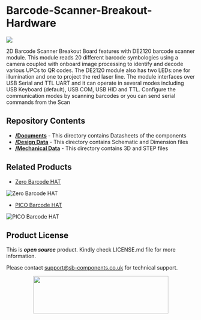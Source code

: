 # Barcode-Scanner-Breakout-Hardware

<img src ="https://cdn.shopify.com/s/files/1/1217/2104/files/Pico_Barcode_HAT.png?v=1665148529" />

2D Barcode Scanner Breakout Board features with DE2120 barcode scanner module. This module reads 20 different barcode symbologies using a camera coupled with onboard image processing to identify and decode various UPCs to QR codes. The DE2120 module also has two LEDs:one for illumination and one to project the red laser line. The module interfaces over USB Serial and TTL UART and it can operate in several modes including USB Keyboard (default), USB COM, USB HID and TTL. Configure the communication modes by scanning barcodes or you can send serial commands from the Scan


## Repository Contents

* [**/Documents**](https://github.com/sbcshop/Barcode-Scanner-Breakout-Hardware/tree/main/Documents) - This directory contains Datasheets of the components
* [**/Design Data**](https://github.com/sbcshop/Barcode-Scanner-Breakout-Hardware/tree/main/Design%20Data) - This directory contains Schematic and Dimension files
* [**/Mechanical Data**](https://github.com/sbcshop/Barcode-Scanner-Breakout-Hardware/tree/main/Mechanical%20Data) - This directory contains 3D and STEP files


## Related Products

* [Zero Barcode HAT](https://shop.sb-components.co.uk/products/zero-barcode-hat?_pos=3&_sid=f80a0123d&_ss=r)

 ![Zero Barcode HAT](https://cdn.shopify.com/s/files/1/1217/2104/products/4_75f6c562-c6a1-4eb2-9fb0-686b64f20010.jpg?v=1669181323&width=400)

* [PICO Barcode HAT](https://shop.sb-components.co.uk/products/barcode-hat?_pos=1&_sid=c93c41208&_ss=r)

 ![PICO Barcode HAT](https://cdn.shopify.com/s/files/1/1217/2104/products/02.png?v=1669181209&width=400)
 
## Product License

This is ***open source*** product. Kindly check LICENSE.md file for more information.

Please contact support@sb-components.co.uk for technical support.
<p align="center">
  <img width="360" height="100" src="https://cdn.shopify.com/s/files/1/1217/2104/files/Logo_sb_component_3.png?v=1666086771&width=300">
</p>
